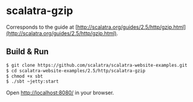 # scalatra-gzip #

Corresponds to the guide at [http://scalatra.org/guides/2.5/http/gzip.html](http://scalatra.org/guides/2.5/http/gzip.html).

## Build & Run ##

```sh
$ git clone https://github.com/scalatra/scalatra-website-examples.git
$ cd scalatra-website-examples/2.5/http/scalatra-gzip
$ chmod +x sbt
$ ./sbt ~jetty:start
```

Open [http://localhost:8080/](http://localhost:8080/) in your browser.
